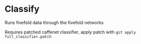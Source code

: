 # Classify
Runs fivefold data through the fivefold networks

Requires patched caffenet classifier, apply patch with `git apply full_classifier.patch`